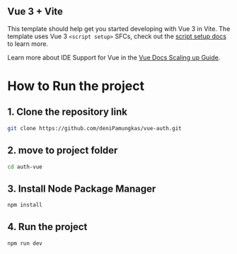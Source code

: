 ## Vue 3 + Vite

This template should help get you started developing with Vue 3 in Vite. The template uses Vue 3 `<script setup>` SFCs, check out the [script setup docs](https://v3.vuejs.org/api/sfc-script-setup.html#sfc-script-setup) to learn more.

Learn more about IDE Support for Vue in the [Vue Docs Scaling up Guide](https://vuejs.org/guide/scaling-up/tooling.html#ide-support).

# How to Run the project

## 1. Clone the repository link

```bash
git clone https://github.com/deniPamungkas/vue-auth.git
```

## 2. move to project folder

```bash
cd auth-vue
```

## 3. Install Node Package Manager

```bash
npm install
```

## 4. Run the project

```bash
npm run dev
```

